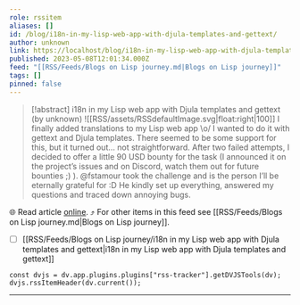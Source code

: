 ```yaml
---
role: rssitem
aliases: []
id: /blog/i18n-in-my-lisp-web-app-with-djula-templates-and-gettext/
author: unknown
link: https://localhost/blog/i18n-in-my-lisp-web-app-with-djula-templates-and-gettext/
published: 2023-05-08T12:01:34.000Z
feed: "[[RSS/Feeds/Blogs on Lisp journey.md|Blogs on Lisp journey]]"
tags: []
pinned: false
---
```


> [!abstract] i18n in my Lisp web app with Djula templates and gettext (by unknown)
> ![[RSS/assets/RSSdefaultImage.svg|float:right|100]] I finally added translations to my Lisp web app \o/ I wanted to do it with gettext and Djula templates. There seemed to be some support for this, but it turned out… not straightforward. After two failed attempts, I decided to offer a little 90 USD bounty for the task (I announced it on the project’s issues and on Discord, watch them out for future bounties ;) ). @fstamour took the challenge and is the person I’ll be eternally grateful for :D He kindly set up everything, answered my questions and traced down annoying bugs.

🌐 Read article [online](https://localhost/blog/i18n-in-my-lisp-web-app-with-djula-templates-and-gettext/). ⤴ For other items in this feed see [[RSS/Feeds/Blogs on Lisp journey.md|Blogs on Lisp journey]].

- [ ] [[RSS/Feeds/Blogs on Lisp journey/i18n in my Lisp web app with Djula templates and gettext|i18n in my Lisp web app with Djula templates and gettext]]

~~~dataviewjs
const dvjs = dv.app.plugins.plugins["rss-tracker"].getDVJSTools(dv);
dvjs.rssItemHeader(dv.current());
~~~

- - -


